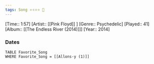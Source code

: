 ```yaml
---
tags: Song ⭐⭐⭐⭐ 💛
---
```

[Time:: 1:57]
[Artist:: [[Pink Floyd]] ]
[Genre:: Psychedelic]
[Played:: 41]
[Album:: [[The Endless River (2014)]]]
[Year:: 2014]
### Dates
````dataview
TABLE Favorite_Song
WHERE Favorite_Song = [[Allons-y (1)]]
````